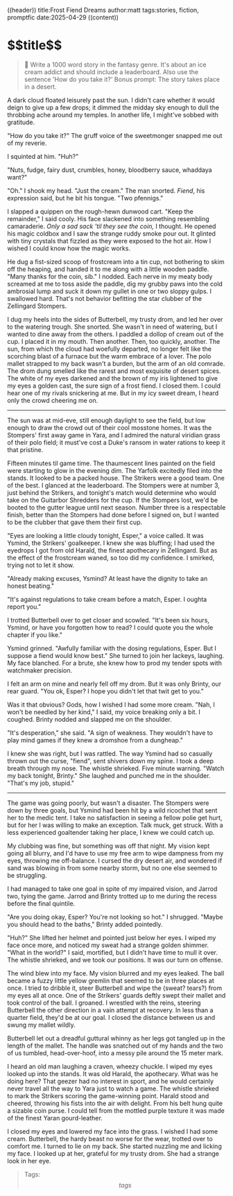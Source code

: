 ((header))
title:Frost Fiend Dreams
author:matt
tags:stories, fiction, promptfic
date:2025-04-29
((content))
<h1 id="pagetitle">$$title$$</h1>

> 🎲 Write a 1000 word story in the fantasy genre. It's about an ice cream addict and should include a leaderboard. Also use the sentence 'How do you take it?' Bonus prompt: The story takes place in a desert.

A dark cloud floated leisurely past the sun. I didn't care whether it would deign to give up a few drops; it dimmed the midday sky enough to dull the throbbing ache around my temples. In another life, I might've sobbed with gratitude.

"How do you take it?" The gruff voice of the sweetmonger snapped me out of my reverie.

I squinted at him. "Huh?"

"Nuts, fudge, fairy dust, crumbles, honey, bloodberry sauce, whaddaya want?"

"Oh." I shook my head. "Just the cream." The man snorted. *Fiend*, his expression said, but he bit his tongue. "Two pfennigs."

I slapped a quippen on the rough-hewn dunwood cart. "Keep the remainder," I said cooly. His face slackened into something resembling camaraderie. *Only a sad sack 'til they see the coin,* I thought. He opened his magic coldbox and I saw the strange ruddy smoke pour out. It glinted with tiny crystals that fizzled as they were exposed to the hot air. How I wished I could know how the magic works. 

He dug a fist-sized scoop of frostcream into a tin cup, not bothering to skim off the heaping, and handed it to me along with a little wooden paddle. "Many thanks for the coin, sib." I nodded. Each nerve in my meaty body screamed at me to toss aside the paddle, dig my grubby paws into the cold ambrosial lump and suck it down my gullet in one or two sloppy gulps. I swallowed hard. That's not behavior befitting the star clubber of the Zellingard Stompers.

I dug my heels into the sides of Butterbell, my trusty drom, and led her over to the watering trough. She snorted. She wasn't in need of watering, but I wanted to dine away from the others. I paddled a dollop of cream out of the cup. I placed it in my mouth. Then another. Then, too quickly, another. The sun, from which the cloud had woefully departed, no longer felt like the scorching blast of a furnace but the warm embrace of a lover. The polo mallet strapped to my back wasn't a burden, but the arm of an old comrade. The drom dung smelled like the rarest and most exquisite of desert spices. The white of my eyes darkened and the brown of my iris lightened to give my eyes a golden cast, the sure sign of a frost fiend. I closed them. I could hear one of my rivals snickering at me. But in my icy sweet dream, I heard only the crowd cheering me on.

---

The sun was at mid-eve, still enough daylight to see the field, but low enough to draw the crowd out of their cool mosstone homes. It was the Stompers' first away game in Yara, and I admired the natural viridian grass of their polo field; it must've cost a Duke's ransom in water rations to keep it that pristine.

Fifteen minutes til game time. The thaumescent lines painted on the field were starting to glow in the evening dim. The Yarfolk excitedly filed into the stands. It looked to be a packed house. The Strikers were a good team. One of the best. I glanced at the leaderboard. The Stompers were at number 3, just behind the Strikers, and tonight's match would determine who would take on the Guitarbor Shredders for the cup. If the Stompers lost, we'd be booted to the gutter league until next season. Number three is a respectable finish, better than the Stompers had done before I signed on, but I wanted to be the clubber that gave them their first cup.

"Eyes are looking a little cloudy tonight, Esper," a voice called. It was Ysmind, the Strikers' goalkeeper. I knew she was bluffing; I had used the eyedrops I got from old Harald, the finest apothecary in Zellingard. But as the effect of the frostcream waned, so too did my confidence. I smirked, trying not to let it show.

"Already making excuses, Ysmind? At least have the dignity to take an honest beating."

"It's against regulations to take cream before a match, Esper. I oughta report you."

I trotted Butterbell over to get closer and scowled. "It's been six hours, Ysmind, or have you forgotten how to read? I could quote you the whole chapter if you like."

Ysmind grinned. "Awfully familiar with the dosing regulations, Esper. But I suppose a fiend would know best." She turned to join her lackeys, laughing. My face blanched. For a brute, she knew how to prod my tender spots with watchmaker precision.

I felt an arm on mine and nearly fell off my drom. But it was only Brinty, our rear guard. "You ok, Esper? I hope you didn't let that twit get to you."

Was it that obvious? Gods, how I wished I had some more cream. "Nah, I won't be needled by her kind," I said, my voice breaking only a bit. I coughed. Brinty nodded and slapped me on the shoulder. 

"It's desperation," she said. "A sign of weakness. They wouldn't have to play mind games if they knew a dromshoe from a dungheap."

I knew she was right, but I was rattled. The way Ysmind had so casually thrown out the curse, "fiend", sent shivers down my spine. I took a deep breath through my nose. The whistle shrieked. Five minute warning. "Watch my back tonight, Brinty." She laughed and punched me in the shoulder. "That's my job, stupid."

---

The game was going poorly, but wasn't a disaster. The Stompers were down by three goals, but Ysmind had been hit by a wild ricochet that sent her to the medic tent. I take no satisfaction in seeing a fellow polie get hurt, but for her I was willing to make an exception. Talk muck, get struck. With a less experienced goaltender taking her place, I knew we could catch up.

My clubbing was fine, but something was off that night. My vision kept going all blurry, and I'd have to use my free arm to wipe dampness from my eyes, throwing me off-balance. I cursed the dry desert air, and wondered if sand was blowing in from some nearby storm, but no one else seemed to be struggling.

I had managed to take one goal in spite of my impaired vision, and Jarrod two, tying the game. Jarrod and Brinty trotted up to me during the recess before the final quintile.

"Are you doing okay, Esper? You're not looking so hot." I shrugged. "Maybe you should head to the baths," Brinty added pointedly.

"Huh?" She lifted her helmet and pointed just below her eyes. I wiped my face once more, and noticed my sweat had a strange golden shimmer. "What in the world?" I said, mortified, but I didn't have time to mull it over. The whistle shrieked, and we took our positions. It was our turn on offense.

The wind blew into my face. My vision blurred and my eyes leaked. The ball became a fuzzy little yellow gremlin that seemed to be in three places at once. I tried to dribble it, steer Butterbell and wipe the (sweat? tears?) from my eyes all at once. One of the Strikers' guards deftly swept their mallet and took control of the ball. I groaned. I wrestled with the reins, steering Butterbell the other direction in a vain attempt at recovery. In less than a quarter field, they'd be at our goal. I closed the distance between us and swung my mallet wildly.

Butterbell let out a dreadful guttural whinny as her legs got tangled up in the length of the mallet. The handle was snatched out of my hands and the two of us tumbled, head-over-hoof, into a messy pile around the 15 meter mark. 

I heard an old man laughing a craven, wheezy chuckle. I wiped my eyes looked up into the stands. It was old Harald, the apothecary. What was he doing here? That geezer had no interest in sport, and he would certainly never travel all the way to Yara just to watch a game. The whistle shrieked to mark the Strikers scoring the game-winning point. Harald stood and cheered, throwing his fists into the air with delight. From his belt hung quite a sizable coin purse. I could tell from the mottled purple texture it was made of the finest Yaran gourd-leather.

I closed my eyes and lowered my face into the grass. I wished I had some cream. Butterbell, the hardy beast no worse for the wear, trotted over to comfort me. I turned to lie on my back. She started nuzzling me and licking my face. I looked up at her, grateful for my trusty drom. She had a strange look in her eye.

>Tags:$$tags$$
